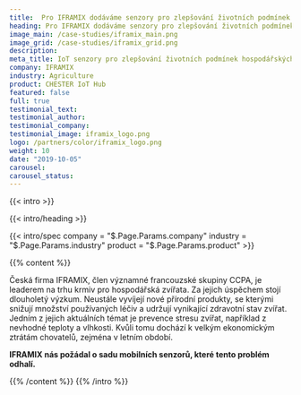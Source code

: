 ```yaml
---
title:  Pro IFRAMIX dodáváme senzory pro zlepšování životních podmínek hospodářských zvířat
heading: Pro IFRAMIX dodáváme senzory pro zlepšování životních podmínek hospodářských zvířat
image_main: /case-studies/iframix_main.png
image_grid: /case-studies/iframix_grid.png
description:
meta_title: IoT senzory pro zlepšování životních podmínek hospodářských zvířat | HARDWARIO případová studie
company: IFRAMIX
industry: Agriculture
product: CHESTER IoT Hub
featured: false
full: true
testimonial_text:
testimonial_author:
testimonial_company:
testimonial_image: iframix_logo.png
logo: /partners/color/iframix_logo.png
weight: 10
date: "2019-10-05"
carousel: 
carousel_status: 
---
```


{{< intro >}}

{{< intro/heading >}}

{{< intro/spec company = "$.Page.Params.company" industry = "$.Page.Params.industry" product = "$.Page.Params.product" >}}

{{% content %}}

Česká firma IFRAMIX, člen významné francouzské skupiny CCPA, je leaderem na trhu krmiv pro hospodářská zvířata. Za jejich úspěchem stojí dlouholetý výzkum. Neustále vyvíjejí nové přírodní produkty, se kterými snižují množství používaných léčiv a udržují vynikající zdravotní stav zvířat. Jedním z jejich aktuálních témat je prevence stresu zvířat, například z nevhodné teploty a vlhkosti. Kvůli tomu dochází k velkým ekonomickým ztrátám chovatelů, zejména v letním období. 

**IFRAMIX nás požádal o sadu mobilních senzorů, které tento problém odhalí.**

{{% /content %}}
{{% /intro %}}
